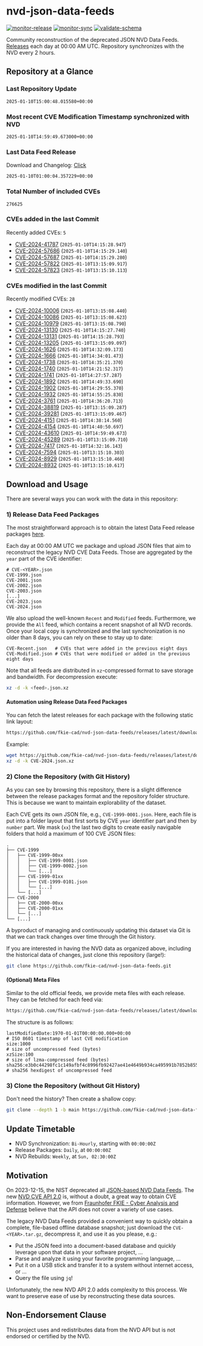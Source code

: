 # nvd-json-data-feeds

[![monitor-release](https://github.com/fkie-cad/nvd-json-data-feeds/actions/workflows/monitor_release.yml/badge.svg)](https://github.com/fkie-cad/nvd-json-data-feeds/actions/workflows/monitor_release.yml)
[![monitor-sync](https://github.com/fkie-cad/nvd-json-data-feeds/actions/workflows/monitor_sync.yml/badge.svg)](https://github.com/fkie-cad/nvd-json-data-feeds/actions/workflows/monitor_sync.yml)
[![validate-schema](https://github.com/fkie-cad/nvd-json-data-feeds/actions/workflows/validate_schema.yml/badge.svg)](https://github.com/fkie-cad/nvd-json-data-feeds/actions/workflows/validate_schema.yml)

Community reconstruction of the deprecated JSON NVD Data Feeds.
[Releases](https://github.com/fkie-cad/nvd-json-data-feeds/releases/latest) each day at 00:00 AM UTC.
Repository synchronizes with the NVD every 2 hours.

## Repository at a Glance

### Last Repository Update

```plain
2025-01-10T15:00:48.015580+00:00
```

### Most recent CVE Modification Timestamp synchronized with NVD

```plain
2025-01-10T14:59:49.673000+00:00
```

### Last Data Feed Release

Download and Changelog: [Click](https://github.com/fkie-cad/nvd-json-data-feeds/releases/latest)

```plain
2025-01-10T01:00:04.357229+00:00
```

### Total Number of included CVEs

```plain
276625
```

### CVEs added in the last Commit

Recently added CVEs: `5`

- [CVE-2024-41787](CVE-2024/CVE-2024-417xx/CVE-2024-41787.json) (`2025-01-10T14:15:28.947`)
- [CVE-2024-57686](CVE-2024/CVE-2024-576xx/CVE-2024-57686.json) (`2025-01-10T14:15:29.140`)
- [CVE-2024-57687](CVE-2024/CVE-2024-576xx/CVE-2024-57687.json) (`2025-01-10T14:15:29.280`)
- [CVE-2024-57822](CVE-2024/CVE-2024-578xx/CVE-2024-57822.json) (`2025-01-10T13:15:09.917`)
- [CVE-2024-57823](CVE-2024/CVE-2024-578xx/CVE-2024-57823.json) (`2025-01-10T13:15:10.113`)


### CVEs modified in the last Commit

Recently modified CVEs: `28`

- [CVE-2024-10006](CVE-2024/CVE-2024-100xx/CVE-2024-10006.json) (`2025-01-10T13:15:08.440`)
- [CVE-2024-10086](CVE-2024/CVE-2024-100xx/CVE-2024-10086.json) (`2025-01-10T13:15:08.623`)
- [CVE-2024-10979](CVE-2024/CVE-2024-109xx/CVE-2024-10979.json) (`2025-01-10T13:15:08.790`)
- [CVE-2024-13130](CVE-2024/CVE-2024-131xx/CVE-2024-13130.json) (`2025-01-10T14:15:27.740`)
- [CVE-2024-13131](CVE-2024/CVE-2024-131xx/CVE-2024-13131.json) (`2025-01-10T14:15:28.793`)
- [CVE-2024-13205](CVE-2024/CVE-2024-132xx/CVE-2024-13205.json) (`2025-01-10T13:15:09.097`)
- [CVE-2024-1626](CVE-2024/CVE-2024-16xx/CVE-2024-1626.json) (`2025-01-10T14:32:09.173`)
- [CVE-2024-1666](CVE-2024/CVE-2024-16xx/CVE-2024-1666.json) (`2025-01-10T14:34:01.473`)
- [CVE-2024-1738](CVE-2024/CVE-2024-17xx/CVE-2024-1738.json) (`2025-01-10T14:35:21.370`)
- [CVE-2024-1740](CVE-2024/CVE-2024-17xx/CVE-2024-1740.json) (`2025-01-10T14:21:52.317`)
- [CVE-2024-1741](CVE-2024/CVE-2024-17xx/CVE-2024-1741.json) (`2025-01-10T14:27:57.287`)
- [CVE-2024-1892](CVE-2024/CVE-2024-18xx/CVE-2024-1892.json) (`2025-01-10T14:49:33.690`)
- [CVE-2024-1902](CVE-2024/CVE-2024-19xx/CVE-2024-1902.json) (`2025-01-10T14:29:55.370`)
- [CVE-2024-1932](CVE-2024/CVE-2024-19xx/CVE-2024-1932.json) (`2025-01-10T14:55:25.830`)
- [CVE-2024-3761](CVE-2024/CVE-2024-37xx/CVE-2024-3761.json) (`2025-01-10T14:36:20.713`)
- [CVE-2024-38819](CVE-2024/CVE-2024-388xx/CVE-2024-38819.json) (`2025-01-10T13:15:09.287`)
- [CVE-2024-39281](CVE-2024/CVE-2024-392xx/CVE-2024-39281.json) (`2025-01-10T13:15:09.467`)
- [CVE-2024-4151](CVE-2024/CVE-2024-41xx/CVE-2024-4151.json) (`2025-01-10T14:38:14.560`)
- [CVE-2024-4154](CVE-2024/CVE-2024-41xx/CVE-2024-4154.json) (`2025-01-10T14:40:50.697`)
- [CVE-2024-43610](CVE-2024/CVE-2024-436xx/CVE-2024-43610.json) (`2025-01-10T14:59:49.673`)
- [CVE-2024-45289](CVE-2024/CVE-2024-452xx/CVE-2024-45289.json) (`2025-01-10T13:15:09.710`)
- [CVE-2024-7417](CVE-2024/CVE-2024-74xx/CVE-2024-7417.json) (`2025-01-10T14:32:16.143`)
- [CVE-2024-7594](CVE-2024/CVE-2024-75xx/CVE-2024-7594.json) (`2025-01-10T13:15:10.303`)
- [CVE-2024-8929](CVE-2024/CVE-2024-89xx/CVE-2024-8929.json) (`2025-01-10T13:15:10.460`)
- [CVE-2024-8932](CVE-2024/CVE-2024-89xx/CVE-2024-8932.json) (`2025-01-10T13:15:10.617`)


## Download and Usage

There are several ways you can work with the data in this repository:

### 1) Release Data Feed Packages

The most straightforward approach is to obtain the latest Data Feed release packages [here](https://github.com/fkie-cad/nvd-json-data-feeds/releases/latest).

Each day at 00:00 AM UTC we package and upload JSON files that aim to reconstruct the legacy NVD CVE Data Feeds.
Those are aggregated by the `year` part of the CVE identifier:

```
# CVE-<YEAR>.json
CVE-1999.json
CVE-2001.json
CVE-2002.json
CVE-2003.json
[...]
CVE-2023.json
CVE-2024.json
```

We also upload the well-known `Recent` and `Modified` feeds.
Furthermore, we provide the `All` feed, which contains a recent snapshot of all NVD records.
Once your local copy is synchronized and the last synchronization is no older than 8 days, you can rely on these to stay up to date:

```plain
CVE-Recent.json   # CVEs that were added in the previous eight days
CVE-Modified.json # CVEs that were modified or added in the previous eight days
```

Note that all feeds are distributed in `xz`-compressed format to save storage and bandwidth.
For decompression execute:

```sh
xz -d -k <feed>.json.xz
```

#### Automation using Release Data Feed Packages

You can fetch the latest releases for each package with the following static link layout:

```sh
https://github.com/fkie-cad/nvd-json-data-feeds/releases/latest/download/CVE-<YEAR>.json.xz
```

Example:

```sh
wget https://github.com/fkie-cad/nvd-json-data-feeds/releases/latest/download/CVE-2024.json.xz
xz -d -k CVE-2024.json.xz
```

### 2) Clone the Repository (with Git History)

As you can see by browsing this repository, there is a slight difference between the release packages format and the repository folder structure.
This is because we want to maintain explorability of the dataset.

Each CVE gets its own JSON file, e.g., `CVE-1999-0001.json`.
Here, each file is put into a folder layout that first sorts by CVE `year` identifier part and then by `number` part.
We mask (`xx`) the last two digits to create easily navigable folders that hold a maximum of 100 CVE JSON files:

```plain
.
├── CVE-1999
│   ├── CVE-1999-00xx
│   │   ├── CVE-1999-0001.json
│   │   ├── CVE-1999-0002.json
│   │   └── [...]
│   ├── CVE-1999-01xx
│   │   ├── CVE-1999-0101.json
│   │   └── [...]
│   └── [...]
├── CVE-2000
│   ├── CVE-2000-00xx
│   ├── CVE-2000-01xx
│   └── [...]
└── [...]
```

A byproduct of managing and continuously updating this dataset via Git is that we can track changes over time through the Git history.

If you are interested in having the NVD data as organized above, including the historical data of changes, just clone this repository (large!):

```sh
git clone https://github.com/fkie-cad/nvd-json-data-feeds.git
```

#### (Optional) Meta Files

Similar to the old official feeds, we provide meta files with each release. They can be fetched for each feed via:

```sh
https://github.com/fkie-cad/nvd-json-data-feeds/releases/latest/download/CVE-<YEAR>.meta
```

The structure is as follows:

```plain
lastModifiedDate:1970-01-01T00:00:00.000+00:00                          # ISO 8601 timestamp of last CVE modification
size:1000                                                               # size of uncompressed feed (bytes)
xzSize:100                                                              # size of lzma-compressed feed (bytes)
sha256:e3b0c44298fc1c149afbf4c8996fb92427ae41e4649b934ca495991b7852b855 # sha256 hexdigest of uncompressed feed
```

### 3) Clone the Repository (without Git History)

Don't need the history? Then create a shallow copy:

```sh
git clone --depth 1 -b main https://github.com/fkie-cad/nvd-json-data-feeds.git
```


## Update Timetable

* NVD Synchronization: `Bi-Hourly`, starting with `00:00:00Z`
* Release Packages: `Daily`, at `00:00:00Z`
* NVD Rebuilds: `Weekly`, at `Sun, 02:30:00Z`


## Motivation

On 2023-12-15, the NIST deprecated all [JSON-based NVD Data Feeds](https://nvd.nist.gov/vuln/data-feeds#divRetirementBanner-1).
The new [NVD CVE API 2.0](https://nvd.nist.gov/developers/vulnerabilities) is, without a doubt, a great way to obtain CVE information.
However, we from [Fraunhofer FKIE - Cyber Analysis and Defense](https://www.fkie.fraunhofer.de/en/departments/cad.html) believe that the API does not cover a variety of use cases.

The legacy NVD Data Feeds provided a convenient way to quickly obtain a complete, file-based offline database snapshot; just download the `CVE-<YEAR>.tar.gz`, decompress it, and use it as you please, e.g.:

- Put the JSON feed into a document-based database and quickly leverage upon that data in your software project, ...
- Parse and analyze it using your favorite programming language, ...
- Put it on a USB stick and transfer it to a system without internet access, or ...
- Query the file using `jq`!

Unfortunately, the new NVD API 2.0 adds complexity to this process.
We want to preserve ease of use by reconstructing these data sources.

## Non-Endorsement Clause

This project uses and redistributes data from the NVD API but is not endorsed or certified by the NVD.